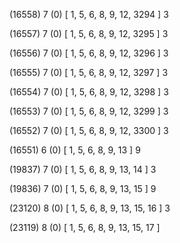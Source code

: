 (16558) 7 (0) [ 1, 5, 6, 8, 9, 12, 3294 ] 3 


(16557) 7 (0) [ 1, 5, 6, 8, 9, 12, 3295 ] 3 


(16556) 7 (0) [ 1, 5, 6, 8, 9, 12, 3296 ] 3 


(16555) 7 (0) [ 1, 5, 6, 8, 9, 12, 3297 ] 3 


(16554) 7 (0) [ 1, 5, 6, 8, 9, 12, 3298 ] 3 


(16553) 7 (0) [ 1, 5, 6, 8, 9, 12, 3299 ] 3 


(16552) 7 (0) [ 1, 5, 6, 8, 9, 12, 3300 ] 3 


(16551) 6 (0) [ 1, 5, 6, 8, 9, 13 ] 9 


(19837) 7 (0) [ 1, 5, 6, 8, 9, 13, 14 ] 3 


(19836) 7 (0) [ 1, 5, 6, 8, 9, 13, 15 ] 9 


(23120) 8 (0) [ 1, 5, 6, 8, 9, 13, 15, 16 ] 3 


(23119) 8 (0) [ 1, 5, 6, 8, 9, 13, 15, 17 ]  

